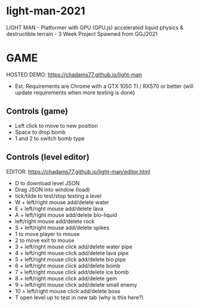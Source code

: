 # light-man-2021
LIGHT MAN - Platformer with GPU (GPU.js) accelerated liquid physics &amp; destructible terrain - 3 Week Project Spawned from GGJ2021

# GAME

HOSTED DEMO: https://chadams77.github.io/light-man
- Est. Requirements are Chrome with a GTX 1050 TI / RX570 or better (will update requirements when more testing is done)

Controls (game)
---------------
 - Left click to move to new position
 - Space to drop bomb
 - 1 and 2 to switch bomb type
 
Controls (level editor)
-----------------------
EDITOR: https://chadams77.github.io/light-man/editor.html

- D to download level JSON
- Drag JSON into window (load)
- tick/tilde to test/stop testing a level
- W + left/right mouse add/delete water
- E + left/right mouse add/delete lava
- A + left/right mouse add/delete bio-liquid
- left/right mouse add/delete rock
- S + left/right mouse add/delete spikes
- 1 to move player to mouse
- 2 to move exit to mouse
- 3 + left/right mouse click add/delete water pipe
- 4 + left/right mouse click add/delete lava pipe
- 5 + left/right mouse click add/delete bio pipe
- 6 + left/right mouse click add/delete bomb
- 7 + left/right mouse click add/delete ice bomb
- 8 + left/right mouse click add/delete gem
- 9 + left/right mouse click add/delete small enemy
- 10 + left/right mouse click add/delete boss
- T open level up to test in new tab (why is this here?)
